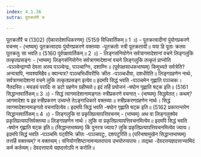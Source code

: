 ```yaml
---
index: 4.1.36
sutra: पूतक्रतोरै च

---
```

पूतक्रतौरै च (1302) (ऐकारादेशाधिकरणम्) (5159 विधिवार्तिकम्॥ 1 ॥) - पूतक्रत्वादीनां पुंयोगप्रकरणे वचनम् - (भाष्यम्) पूतक्रत्वादयः पुंयोगप्रकरणे वक्तव्याः -पूतक्रतोः स्त्री पूतक्रतायी॥ यया हि पूताः क्रतवः पूतक्रतुः सा भवति॥ (5160 पूर्वपक्षवार्तिकम्॥ 2 ॥) - लिङ्गसंनियोगेन सर्वत्रागमादेशानां वचने लिङ्गलुकि तत्कृतप्रसङ्गः - (भाष्यम्) लिङ्गसंनियोगेन सर्वत्रागमादेशानां वचने लिङ्गलुकि तत्कृतं प्राप्नोति -पञ्ञ्चेन्द्राण्यो देवता अस्य पञ्ञ्चेन्द्रः, पञ्ञ्चाग्निः, दशाम्निः॥ (पूर्वपक्षसाधकभाष्यम्) किमुच्यते सर्वत्रेति? अन्यत्रापि, नावश्यमिहैव॥ क्वान्यत्र? पञ्ञ्चभिर्धीवरीभिः क्रीतः -पञ्ञ्चधीवा, दशधीवेति॥ लिङ्गग्रहणेन नार्थः, सर्वत्रागमादेशानां वचने लुकि तत्कृतप्रसङ्ग इत्येव॥ इदमपि सिद्धं भवति -पञ्ञ्चमेन गृह्णाति पञ्ञ्चकः। नैतदस्ति। मयडयं परादिः स डटो ग्रहणेन ग्रहीष्यते॥ इदं तर्हि प्रयोजनं -षष्ठेन गृह्णाति षट्क इति॥ (5161 सिद्धान्तवार्तिकम्॥ 3 ॥) - सिद्धं त्वागमादेशानामङ्गतः स्त्रीप्रकरणे वचनात् - (भाष्यम्) सिद्धमेतत्। कथम्? आगमादेशा य इह स्त्रीप्रकरण उच्यन्ते तेऽङ्गाधिकारे वक्तव्याः॥ स्त्रीप्रकरणग्रहणेन नार्थः। सिद्धं त्वागमादेशानामङ्गतो वचनादित्येव। इदमपि सिद्धं भवति -षष्ठेन गृह्णाति षट्क इति॥ (5162 प्रकारान्तरेण सिद्धान्तवार्तिकम्॥ 4 ॥) - लिङ्गलुकि वा प्रकृतिप्रत्यापत्तिवचनम् - (भाष्यम्) अथ वा लिङ्गलुक्येव प्रकृतिप्रत्यापत्तिर्वक्तव्या॥ लिङ्गग्रहणेन नार्थः। लुकि वा प्रकृतिप्रत्यापत्तिवचनमित्येव॥ इदमपि सिद्धं भवति -षष्ठेन गृह्णाति षट्क इति॥ (सिद्धान्तभाष्यम्) किं पुनरत्र ज्यायः? लुकि प्रकृतिप्रत्यापत्तिवचनमित्येव ज्यायः। इदमपि सिद्धं भवति -पञ्ञ्चमिः पट्वीभिः क्रीतः -पञ्ञ्चपटुः, दशपटुरिति॥ (परिभाषामुखेन सिद्धान्तभाष्यम्) तत्तर्हि वक्तव्यम्? न वक्तव्यम्। संनियोगशिष्टानामन्यतरापाय उभयोरप्यपायः। तद्यथा -देवदत्तयज्ञदत्ताभ्यामिदं कर्म कर्तव्यम्। देवदत्तापाये यज्ञदत्तोऽपि न करोति॥